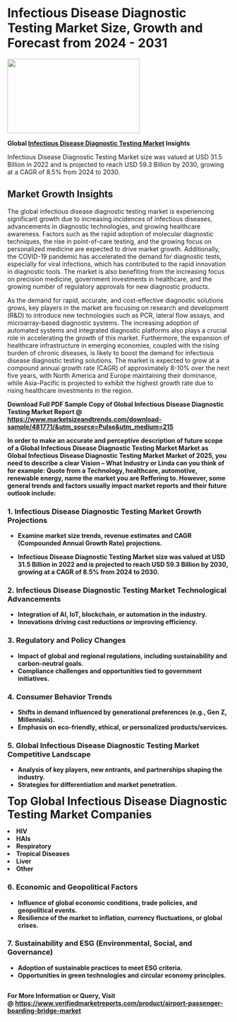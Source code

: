 <H1>Infectious Disease Diagnostic Testing Market Size, Growth and Forecast from 2024 - 2031</H1><img class="aligncenter size-medium wp-image-584254" src="https://thirdeyenews.in/wp-content/uploads/2024/09/Global-Market-Research-300x168.jpeg" alt="" width="300" height="168" /><p><strong>Global&nbsp;<a href="https://www.marketsizeandtrends.com/download-sample/481771/&amp;utm_source=Pulse&amp;utm_medium=215">Infectious Disease Diagnostic Testing Market</a> Insights</strong></p><p>Infectious Disease Diagnostic Testing Market size was valued at USD 31.5 Billion in 2022 and is projected to reach USD 59.3 Billion by 2030, growing at a CAGR of 8.5% from 2024 to 2030.</p><p><h2>Market Growth Insights</h2> <p>The global infectious disease diagnostic testing market is experiencing significant growth due to increasing incidences of infectious diseases, advancements in diagnostic technologies, and growing healthcare awareness. Factors such as the rapid adoption of molecular diagnostic techniques, the rise in point-of-care testing, and the growing focus on personalized medicine are expected to drive market growth. Additionally, the COVID-19 pandemic has accelerated the demand for diagnostic tests, especially for viral infections, which has contributed to the rapid innovation in diagnostic tools. The market is also benefiting from the increasing focus on precision medicine, government investments in healthcare, and the growing number of regulatory approvals for new diagnostic products.</p> <p><strong></strong></p> <p>As the demand for rapid, accurate, and cost-effective diagnostic solutions grows, key players in the market are focusing on research and development (R&D) to introduce new technologies such as PCR, lateral flow assays, and microarray-based diagnostic systems. The increasing adoption of automated systems and integrated diagnostic platforms also plays a crucial role in accelerating the growth of this market. Furthermore, the expansion of healthcare infrastructure in emerging economies, coupled with the rising burden of chronic diseases, is likely to boost the demand for infectious disease diagnostic testing solutions. The market is expected to grow at a compound annual growth rate (CAGR) of approximately 8-10% over the next five years, with North America and Europe maintaining their dominance, while Asia-Pacific is projected to exhibit the highest growth rate due to rising healthcare investments in the region.</p> <p><strong></p><p><span class=""><strong>Download Full PDF Sample Copy of Global Infectious Disease Diagnostic Testing Market Report</strong> @ <a href="https://www.marketsizeandtrends.com/download-sample/481771/&amp;utm_source=Pulse&amp;utm_medium=215" target="_blank">https://www.marketsizeandtrends.com/download-sample/481771/&amp;utm_source=Pulse&amp;utm_medium=215</a></span></p><p>In order to make an accurate and perceptive description of future scope of a Global&nbsp;Infectious Disease Diagnostic Testing Market Market as Global&nbsp;Infectious Disease Diagnostic Testing Market Market of 2025, you need to describe a clear Vision &ndash; What Industry or Linda can you think of for example: Quote from a Technology, healthcare, automotive, renewable energy, name the market you are Reffering to. However, some general trends and factors usually impact market reports and their future outlook include:</p><h3>1.&nbsp;<strong>Infectious Disease Diagnostic Testing Market Growth Projections</strong></h3><ul><li>Examine market size trends, revenue estimates and CAGR (Compounded Annual Growth Rate) projections.</li><li><p>Infectious Disease Diagnostic Testing Market size was valued at USD 31.5 Billion in 2022 and is projected to reach USD 59.3 Billion by 2030, growing at a CAGR of 8.5% from 2024 to 2030.</p></li></ul><h3>2.&nbsp;<strong>Infectious Disease Diagnostic Testing Market Technological Advancements</strong></h3><ul><li>Integration of AI, IoT, blockchain, or automation in the industry.</li><li>Innovations driving cost reductions or improving efficiency.</li></ul><h3>3.&nbsp;<strong>Regulatory and Policy Changes</strong></h3><ul><li>Impact of global and regional regulations, including sustainability and carbon-neutral goals.</li><li>Compliance challenges and opportunities tied to government initiatives.</li></ul><h3>4.&nbsp;<strong>Consumer Behavior Trends</strong></h3><ul><li>Shifts in demand influenced by generational preferences (e.g., Gen Z, Millennials).</li><li>Emphasis on eco-friendly, ethical, or personalized products/services.</li></ul><h3>5.&nbsp;<strong>Global Infectious Disease Diagnostic Testing Market Competitive Landscape</strong></h3><ul><li>Analysis of key players, new entrants, and partnerships shaping the industry.</li><li>Strategies for differentiation and market penetration.</li></ul><p data-pm-slice="1 1 []"><span style="color: inherit; font-family: inherit; font-size: 25px;">Top Global Infectious Disease Diagnostic Testing Market Companies</span></p><div class="" data-test-id=""><p><li>HIV</li><li> HAIs</li><li> Respiratory</li><li> Tropical Diseases</li><li> Liver</li><li> Other</li></p></div><h3>6.&nbsp;<strong>Economic and Geopolitical Factors</strong></h3><ul><li>Influence of global economic conditions, trade policies, and geopolitical events.</li><li>Resilience of the market to inflation, currency fluctuations, or global crises.</li></ul><h3>7.&nbsp;<strong>Sustainability and ESG (Environmental, Social, and Governance)</strong></h3><ul><li>Adoption of sustainable practices to meet ESG criteria.</li><li>Opportunities in green technologies and circular economy principles.</li></ul><h2><strong style="font-size: 14px;">For More Information or Query, Visit @&nbsp;</strong><a style="background-color: #ffffff; font-size: 14px;" href="https://www.marketsizeandtrends.com/report/infectious-disease-diagnostic-testing-market/" target="_blank">https://www.verifiedmarketreports.com/product/airport-passenger-boarding-bridge-market</a></h2>
